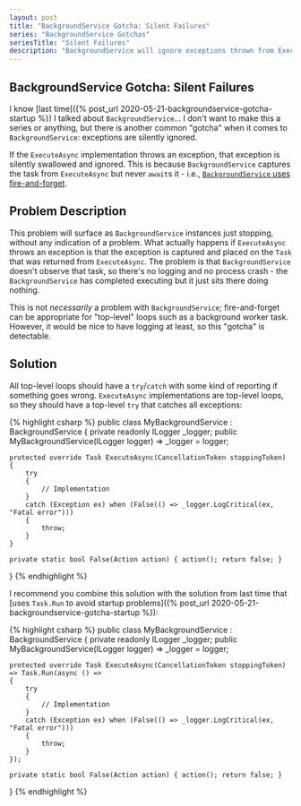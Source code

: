 ```yaml
---
layout: post
title: "BackgroundService Gotcha: Silent Failures"
series: "BackgroundService Gotchas"
seriesTitle: "Silent Failures"
description: "BackgroundService will ignore exceptions thrown from ExecuteAsync."
---
```


## BackgroundService Gotcha: Silent Failures

I know [last time]({% post_url 2020-05-21-backgroundservice-gotcha-startup %}) I talked about `BackgroundService`... I don't want to make this a series or anything, but there is another common "gotcha" when it comes to `BackgroundService`: exceptions are silently ignored.

If the `ExecuteAsync` implementation throws an exception, that exception is silently swallowed and ignored. This is because `BackgroundService` captures the task from `ExecuteAsync` but never `await`s it - i.e., [`BackgroundService` uses fire-and-forget](https://github.com/dotnet/runtime/blob/e3ffd343ad5bd3a999cb9515f59e6e7a777b2c34/src/libraries/Microsoft.Extensions.Hosting.Abstractions/src/BackgroundService.cs).

## Problem Description

This problem will surface as `BackgroundService` instances just stopping, without any indication of a problem. What actually happens if `ExecuteAsync` throws an exception is that the exception is captured and placed on the `Task` that was returned from `ExecuteAsync`. The problem is that `BackgroundService` doesn't observe that task, so there's no logging and no process crash - the `BackgroundService` has completed executing but it just sits there doing nothing.

This is not *necessarily* a problem with `BackgroundService`; fire-and-forget can be appropriate for "top-level" loops such as a background worker task. However, it would be nice to have logging at least, so this "gotcha" is detectable.

## Solution

All top-level loops should have a `try`/`catch` with some kind of reporting if something goes wrong. `ExecuteAsync` implementations are top-level loops, so they should have a top-level `try` that catches all exceptions:

{% highlight csharp %}
public class MyBackgroundService : BackgroundService
{
    private readonly ILogger<MyBackgroundService> _logger;
    public MyBackgroundService(ILogger<MyBackgroundService> logger) => _logger = logger;

    protected override Task ExecuteAsync(CancellationToken stoppingToken)
    {
        try
        {
            // Implementation
        }
        catch (Exception ex) when (False(() => _logger.LogCritical(ex, "Fatal error")))
        {
            throw;
        }
    }

    private static bool False(Action action) { action(); return false; }
}
{% endhighlight %}

I recommend you combine this solution with the solution from last time that [uses `Task.Run` to avoid startup problems]({% post_url 2020-05-21-backgroundservice-gotcha-startup %}):

{% highlight csharp %}
public class MyBackgroundService : BackgroundService
{
    private readonly ILogger<MyBackgroundService> _logger;
    public MyBackgroundService(ILogger<MyBackgroundService> logger) => _logger = logger;

    protected override Task ExecuteAsync(CancellationToken stoppingToken) => Task.Run(async () =>
    {
        try
        {
            // Implementation
        }
        catch (Exception ex) when (False(() => _logger.LogCritical(ex, "Fatal error")))
        {
            throw;
        }
    });

    private static bool False(Action action) { action(); return false; }
}
{% endhighlight %}
